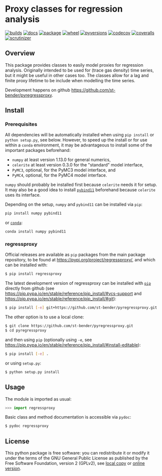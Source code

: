 # Proxy classes for regression analysis

[![builds](https://github.com/st-bender/pyregressproxy/actions/workflows/ci_build_and_test.yml/badge.svg?branch=main)](https://github.com/st-bender/pyregressproxy/actions/workflows/ci_build_and_test.yml)
[![docs](https://rtfd.org/projects/pyregressproxy/badge/?version=latest)](https://pyregressproxy.rtfd.io/en/latest/?badge=latest)
[![package](https://img.shields.io/pypi/v/regressproxy.svg?style=flat)](https://pypi.org/project/regressproxy)
[![wheel](https://img.shields.io/pypi/wheel/regressproxy.svg?style=flat)](https://pypi.org/project/regressproxy)
[![pyversions](https://img.shields.io/pypi/pyversions/regressproxy.svg?style=flat)](https://pypi.org/project/regressproxy)
[![codecov](https://codecov.io/gh/st-bender/pyregressproxy/branch/main/graphs/badge.svg)](https://codecov.io/gh/st-bender/pyregressproxy)
[![coveralls](https://coveralls.io/repos/github/st-bender/pyregressproxy/badge.svg)](https://coveralls.io/github/st-bender/pyregressproxy)
[![scrutinizer](https://scrutinizer-ci.com/g/st-bender/pyregressproxy/badges/quality-score.png?b=main)](https://scrutinizer-ci.com/g/st-bender/pyregressproxy/?branch=main)

## Overview

This package provides classes to easily model proxies for regression analysis.
Originally intended to be used for (trace gas density) time series,
but it might be useful in other cases too.
The classes allow for a lag and finite proxy lifetime to be include when
modelling the time series.

Development happens on github <https://github.com/st-bender/pyregressproxy>.

## Install

### Prerequisites

All dependencies will be automatically installed when using
`pip install` or `python setup.py`, see below.
However, to speed up the install or for use
within a `conda` environment, it may be advantageous to
install some of the important packages beforehand:

- `numpy` at least version 1.13.0 for general numerics,
- `celerite` at least version 0.3.0 for the "standard" model interface,
- `PyMC3`, optional, for the PyMC3 model interface, and
- `PyMC4`, optional, for the PyMC4 model interface.

`numpy` should probably be installed first because `celerite` needs it for setup.
It may also be a good idea to install
[`pybind11`](https://pybind11.readthedocs.io) beforehand
because `celerite` uses its interface.

Depending on the setup, `numpy` and `pybind11` can be installed via `pip`:
```sh
pip install numpy pybind11
```
or [`conda`](https://conda.io):
```sh
conda install numpy pybind11
```

### regressproxy

Official releases are available as `pip` packages from the main package repository,
to be found at <https://pypi.org/project/regressproxy/>, and which can be installed with:
```sh
$ pip install regressproxy
```
The latest development version of regressproxy can be installed with
[`pip`](https://pip.pypa.io) directly from github
(see <https://pip.pypa.io/en/stable/reference/pip_install/#vcs-support>
and <https://pip.pypa.io/en/stable/reference/pip_install/#git>):
```sh
$ pip install [-e] git+https://github.com/st-bender/pyregressproxy.git
```

The other option is to use a local clone:
```sh
$ git clone https://github.com/st-bender/pyregressproxy.git
$ cd pyregressproxy
```
and then using `pip` (optionally using `-e`, see
<https://pip.pypa.io/en/stable/reference/pip_install/#install-editable>):
```sh
$ pip install [-e] .
```

or using `setup.py`:
```sh
$ python setup.py install
```

## Usage

The module is imported as usual:
```python
>>> import regressproxy
```

Basic class and method documentation is accessible via `pydoc`:
```sh
$ pydoc regressproxy
```

## License

This python package is free software: you can redistribute it or modify
it under the terms of the GNU General Public License as published by
the Free Software Foundation, version 2 (GPLv2), see [local copy](./LICENSE)
or [online version](http://www.gnu.org/licenses/gpl-2.0.html).

